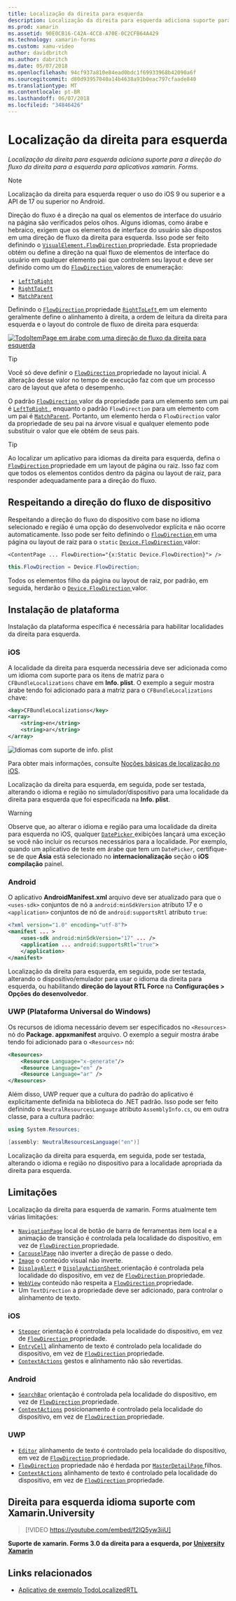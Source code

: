 ```yaml
---
title: Localização da direita para esquerda
description: Localização da direita para esquerda adiciona suporte para a direção do fluxo da direita para a esquerda para aplicativos xamarin. Forms.
ms.prod: xamarin
ms.assetid: 90E0CB16-C42A-4CC8-A70E-0C2CFB64A429
ms.technology: xamarin-forms
ms.custom: xamu-video
author: davidbritch
ms.author: dabritch
ms.date: 05/07/2018
ms.openlocfilehash: 94cf937a810e84ead0bdc1f69933968b42090a6f
ms.sourcegitcommit: d80d93957040a14b4638a91b0eac797cfaade840
ms.translationtype: MT
ms.contentlocale: pt-BR
ms.lasthandoff: 06/07/2018
ms.locfileid: "34846426"
---
```

# <a name="right-to-left-localization"></a>Localização da direita para esquerda

_Localização da direita para esquerda adiciona suporte para a direção do fluxo da direita para a esquerda para aplicativos xamarin. Forms._

> [!NOTE]
> Localização da direita para esquerda requer o uso do iOS 9 ou superior e a API de 17 ou superior no Android.

Direção do fluxo é a direção na qual os elementos de interface do usuário na página são verificados pelos olhos. Alguns idiomas, como árabe e hebraico, exigem que os elementos de interface do usuário são dispostos em uma direção de fluxo da direita para esquerda. Isso pode ser feito definindo o [ `VisualElement.FlowDirection` ](xref:Xamarin.Forms.VisualElement.FlowDirection) propriedade. Esta propriedade obtém ou define a direção na qual fluxo de elementos de interface do usuário em qualquer elemento pai que controlem seu layout e deve ser definido como um do [ `FlowDirection` ](xref:Xamarin.Forms.FlowDirection) valores de enumeração:

- [`LeftToRight`](xref:Xamarin.Forms.FlowDirection.LeftToRight)
- [`RightToLeft`](xref:Xamarin.Forms.FlowDirection.RightToLeft)
- [`MatchParent`](xref:Xamarin.Forms.FlowDirection.MatchParent)

Definindo o [ `FlowDirection` ](xref:Xamarin.Forms.VisualElement.FlowDirection) propriedade [ `RightToLeft` ](xref:Xamarin.Forms.FlowDirection.RightToLeft) em um elemento geralmente define o alinhamento à direita, a ordem de leitura da direita para esquerda e o layout do controle de fluxo de direita para esquerda:

[![TodoItemPage em árabe com uma direção de fluxo da direita para esquerda](rtl-images/TodoItemPage-Arabic.png "TodoItemPage em árabe com uma direção de fluxo da direita para esquerda")](rtl-images/TodoItemPage-Arabic-Large.png#lightbox "TodoItemPage em árabe com uma direção de fluxo da direita para esquerda")

> [!TIP]
> Você só deve definir o [ `FlowDirection` ](xref:Xamarin.Forms.VisualElement.FlowDirection) propriedade no layout inicial. A alteração desse valor no tempo de execução faz com que um processo caro de layout que afeta o desempenho.

O padrão [ `FlowDirection` ](xref:Xamarin.Forms.VisualElement.FlowDirection) valor da propriedade para um elemento sem um pai é [ `LeftToRight` ](xref:Xamarin.Forms.FlowDirection.LeftToRight), enquanto o padrão `FlowDirection` para um elemento com um pai é [ `MatchParent`](xref:Xamarin.Forms.FlowDirection.MatchParent). Portanto, um elemento herda o `FlowDirection` valor da propriedade de seu pai na árvore visual e qualquer elemento pode substituir o valor que ele obtém de seus pais.

> [!TIP]
> Ao localizar um aplicativo para idiomas da direita para esquerda, defina o [ `FlowDirection` ](xref:Xamarin.Forms.VisualElement.FlowDirection) propriedade em um layout de página ou raiz. Isso faz com que todos os elementos contidos dentro da página ou layout de raiz, para responder adequadamente para a direção do fluxo.

## <a name="respecting-device-flow-direction"></a>Respeitando a direção do fluxo de dispositivo

Respeitando a direção do fluxo do dispositivo com base no idioma selecionado e região é uma opção do desenvolvedor explícita e não ocorre automaticamente. Isso pode ser feito definindo o [ `FlowDirection` ](xref:Xamarin.Forms.VisualElement.FlowDirection) em uma página ou layout de raiz para o `static` [ `Device.FlowDirection` ](xref:Xamarin.Forms.Device.FlowDirection) valor:

```xaml
<ContentPage ... FlowDirection="{x:Static Device.FlowDirection}"> />
```

```csharp
this.FlowDirection = Device.FlowDirection;
```

Todos os elementos filho da página ou layout de raiz, por padrão, em seguida, herdarão o [ `Device.FlowDirection` ](xref:Xamarin.Forms.Device.FlowDirection) valor.

## <a name="platform-setup"></a>Instalação de plataforma

Instalação da plataforma específica é necessária para habilitar localidades da direita para esquerda.

### <a name="ios"></a>iOS

A localidade da direita para esquerda necessária deve ser adicionada como um idioma com suporte para os itens de matriz para o `CFBundleLocalizations` chave em **Info. plist**. O exemplo a seguir mostra árabe tendo foi adicionado para a matriz para o `CFBundleLocalizations` chave:

```xml
<key>CFBundleLocalizations</key>
<array>
    <string>en</string>
    <string>ar</string>
</array>
```

![Idiomas com suporte de info. plist](rtl-images/ios-locales.png "Info. plist de idiomas com suporte")

Para obter mais informações, consulte [Noções básicas de localização no iOS](https://docs.microsoft.com/en-gb/xamarin/ios/app-fundamentals/localization/#localization-basics-in-ios).

Localização da direita para esquerda, em seguida, pode ser testada, alterando o idioma e região no simulador/dispositivo para uma localidade da direita para esquerda que foi especificada na **Info. plist**.

> [!WARNING]
> Observe que, ao alterar o idioma e região para uma localidade da direita para esquerda no iOS, qualquer [ `DatePicker` ](xref:Xamarin.Forms.DatePicker) exibições lançará uma exceção se você não incluir os recursos necessários para a localidade. Por exemplo, quando um aplicativo de teste em árabe que tem um `DatePicker`, certifique-se de que **Ásia** está selecionado no **internacionalização** seção o **iOS compilação** painel.

### <a name="android"></a>Android

O aplicativo **AndroidManifest.xml** arquivo deve ser atualizado para que o `<uses-sdk>` conjuntos de nó a `android:minSdkVersion` atributo 17 e o `<application>` conjuntos de nó de `android:supportsRtl` atributo `true`:

```xml
<?xml version="1.0" encoding="utf-8"?>
<manifest ... >
    <uses-sdk android:minSdkVersion="17" ... />
    <application ... android:supportsRtl="true">
    </application>
</manifest>
```

Localização da direita para esquerda, em seguida, pode ser testada, alterando o dispositivo/emulador para usar o idioma da direita para esquerda, ou habilitando **direção do layout RTL Force** na **Configurações > Opções do desenvolvedor**.

### <a name="universal-windows-platform-uwp"></a>UWP (Plataforma Universal do Windows)

Os recursos de idioma necessário devem ser especificados no `<Resources>` nó do **Package. appxmanifest** arquivo. O exemplo a seguir mostra árabe tendo foi adicionado para o `<Resources>` nó:

```xml
<Resources>
    <Resource Language="x-generate"/>
    <Resource Language="en" />
    <Resource Language="ar" />
</Resources>
```

Além disso, UWP requer que a cultura do padrão do aplicativo é explicitamente definida na biblioteca do .NET padrão. Isso pode ser feito definindo o `NeutralResourcesLanguage` atributo `AssemblyInfo.cs`, ou em outra classe, para a cultura padrão:

```csharp
using System.Resources;

[assembly: NeutralResourcesLanguage("en")]
```

Localização da direita para esquerda, em seguida, pode ser testada, alterando o idioma e região no dispositivo para a localidade apropriada da direita para esquerda.

## <a name="limitations"></a>Limitações

Localização da direita para esquerda de xamarin. Forms atualmente tem várias limitações:

- [`NavigationPage`](xref:Xamarin.Forms.NavigationPage) local de botão de barra de ferramentas item local e a animação de transição é controlada pela localidade do dispositivo, em vez de [ `FlowDirection` ](xref:Xamarin.Forms.VisualElement.FlowDirection) propriedade.
- [`CarouselPage`](xref:Xamarin.Forms.CarouselPage) não inverter a direção de passe o dedo.
- [`Image`](xref:Xamarin.Forms.Image) o conteúdo visual não inverte.
- [`DisplayAlert`](https://developer.xamarin.com/api/member/Xamarin.Forms.Page.DisplayAlert/p/System.String/System.String/System.String/) e [ `DisplayActionSheet` ](https://developer.xamarin.com/api/member/Xamarin.Forms.Page.DisplayActionSheet/p/System.String/System.String/System.String/System.String[]/) orientação é controlada pela localidade do dispositivo, em vez de [ `FlowDirection` ](xref:Xamarin.Forms.VisualElement.FlowDirection) propriedade.
- [`WebView`](xref:Xamarin.Forms.WebView) conteúdo não respeita a [ `FlowDirection` ](xref:Xamarin.Forms.VisualElement.FlowDirection) propriedade.
- Um `TextDirection` a propriedade deve ser adicionado, para controlar o alinhamento de texto.

### <a name="ios"></a>iOS

- [`Stepper`](xref:Xamarin.Forms.Stepper) orientação é controlada pela localidade do dispositivo, em vez de [ `FlowDirection` ](xref:Xamarin.Forms.VisualElement.FlowDirection) propriedade.
- [`EntryCell`](xref:Xamarin.Forms.EntryCell) alinhamento de texto é controlado pela localidade do dispositivo, em vez de [ `FlowDirection` ](xref:Xamarin.Forms.VisualElement.FlowDirection) propriedade.
- [`ContextActions`](xref:Xamarin.Forms.Cell.ContextActions) gestos e alinhamento não são revertidas.

### <a name="android"></a>Android

- [`SearchBar`](xref:Xamarin.Forms.SearchBar) orientação é controlada pela localidade do dispositivo, em vez de [ `FlowDirection` ](xref:Xamarin.Forms.VisualElement.FlowDirection) propriedade.
- [`ContextActions`](xref:Xamarin.Forms.Cell.ContextActions) posicionamento é controlado pela localidade do dispositivo, em vez de [ `FlowDirection` ](xref:Xamarin.Forms.VisualElement.FlowDirection) propriedade.

### <a name="uwp"></a>UWP

- [`Editor`](xref:Xamarin.Forms.Editor) alinhamento de texto é controlado pela localidade do dispositivo, em vez de [ `FlowDirection` ](xref:Xamarin.Forms.VisualElement.FlowDirection) propriedade.
- [`FlowDirection`](xref:Xamarin.Forms.VisualElement.FlowDirection) propriedade não é herdada por [ `MasterDetailPage` ](xref:Xamarin.Forms.MasterDetailPage) filhos.
- [`ContextActions`](xref:Xamarin.Forms.Cell.ContextActions) alinhamento de texto é controlado pela localidade do dispositivo, em vez de [ `FlowDirection` ](xref:Xamarin.Forms.VisualElement.FlowDirection) propriedade.

## <a name="right-to-left-language-support-with-xamarinuniversity"></a>Direita para esquerda idioma suporte com Xamarin.University

> [!VIDEO https://youtube.com/embed/f2lQ5yw3iiU]

**Suporte de xamarin. Forms 3.0 da direita para a esquerda, por [University Xamarin](https://university.xamarin.com/)**

## <a name="related-links"></a>Links relacionados

- [Aplicativo de exemplo TodoLocalizedRTL](https://developer.xamarin.com/samples/xamarin-forms/TodoLocalizedRTL/)
